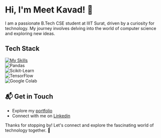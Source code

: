 # Hi, I'm Meet Kavad! 👋

I am a passionate B.Tech CSE student at IIIT Surat, driven by a curiosity for technology. My journey involves delving into the world of computer science and exploring new ideas.

## Tech Stack

[![My Skills](https://skillicons.dev/icons?i=js,html,css,react,nodejs,python,c,cpp,nextjs,git,github,vscode,postman)](https://skillicons.dev)  
![Pandas](https://img.shields.io/badge/Pandas-150458?style=for-the-badge&logo=pandas&logoColor=white)  
![Scikit-Learn](https://img.shields.io/badge/Scikit--Learn-F7931E?style=for-the-badge&logo=scikit-learn&logoColor=white)  
![TensorFlow](https://img.shields.io/badge/TensorFlow-FF6F00?style=for-the-badge&logo=tensorflow&logoColor=white)  
![Google Colab](https://img.shields.io/badge/Google%20Colab-F9AB00?style=for-the-badge&logo=googlecolab&logoColor=white)


## 📬 Get in Touch

- Explore my [portfolio](https://meetkavad.github.io/portfolio)
- Connect with me on [Linkedin](https://www.linkedin.com/in/meet-kavad-375b06229)

Thanks for stopping by! Let's connect and explore the fascinating world of technology together. 🚀



<!--

Here are some ideas to get you started:

- 🔭 I’m currently working on ...
- 🌱 I’m currently learning ...
- 👯 I’m looking to collaborate on ...
- 🤔 I’m looking for help with ...
- 💬 Ask me about ...
- 📫 How to reach me: ...
- 😄 Pronouns: ...
- ⚡ Fun fact: ...
-->

